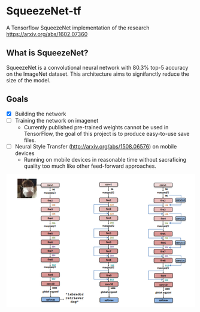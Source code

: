 # SqueezeNet-tf
A Tensorflow SqueezeNet implementation of the research https://arxiv.org/abs/1602.07360

## What is SqueezeNet?
SqueezeNet is a convolutional neural network with 80.3% top-5 accuracy on the ImageNet dataset.
This architecture aims to signifanctly reduce the size of the model.

## Goals
- [x] Building the network
- [ ] Training the network on imagenet
  * Currently published pre-trained weights cannot be used in TensorFlow, the goal of this project is to produce easy-to-use save files.
- [ ] Neural Style Transfer (http://arxiv.org/abs/1508.06576) on mobile devices
  *  Running on mobile devices in reasonable time without sacraficing quality too much like other feed-forward approaches.

![Architecture](images/architecture.png?raw=true "Architecture")
 